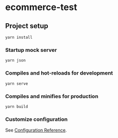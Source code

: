 # ecommerce-test

## Project setup

```
yarn install
```

### Startup mock server

```
yarn json
```

### Compiles and hot-reloads for development

```
yarn serve
```

### Compiles and minifies for production

```
yarn build
```

### Customize configuration

See [Configuration Reference](https://cli.vuejs.org/config/).
